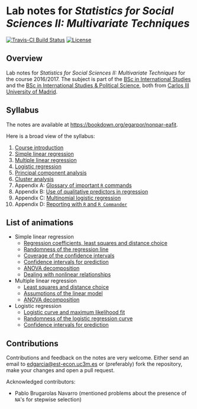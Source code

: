 Lab notes for *Statistics for Social Sciences II: Multivariate Techniques*
==========================================================================

[![Travis-CI Build Status](https://travis-ci.org/egarpor/nonpar-eafit.svg?branch=master)](https://travis-ci.org/egarpor/nonpar-eafit) [![License](https://img.shields.io/badge/license-MIT%20License-brightgreen.svg)](https://opensource.org/licenses/MIT)

Overview
--------

Lab notes for *Statistics for Social Sciences II: Multivariate Techniques* for the course 2016/2017. The subject is part of the [BSc in International Studies](http://www.uc3m.es/ss/Satellite/Grado/en/Detalle/Estudio_C/1371212501848/1371212987094/Bachelor_s_Degree_in_International_Studies) and the [BSc in International Studies & Political Science](http://www.uc3m.es/ss/Satellite/Grado/en/Detalle/Estudio_C/1371211781520/1371212987094/Bachelor_s_Degree_in_Political_Science#studyprogram), both from [Carlos III University of Madrid](http://www.uc3m.es/).

Syllabus
--------

The notes are available at <https://bookdown.org/egarpor/nonpar-eafit>. 

Here is a broad view of the syllabus:

1. [Course introduction](https://bookdown.org/egarpor/nonpar-eafit)
2. [Simple linear regression](https://bookdown.org/egarpor/nonpar-eafit/simp.html)
3. [Multiple linear regression](https://bookdown.org/egarpor/nonpar-eafit/mult.html)
4. [Logistic regression](https://bookdown.org/egarpor/nonpar-eafit/log-reg.html)
5. [Principal component analysis](https://bookdown.org/egarpor/nonpar-eafit/pca.html)
6. [Cluster analysis](https://bookdown.org/egarpor/nonpar-eafit/cluster.html)
7. Appendix A: [Glossary of important `R` commands](https://bookdown.org/egarpor/nonpar-eafit/glossary-of-important-r-commands.html)
8. Appendix B: [Use of qualitative predictors in regression](https://bookdown.org/egarpor/nonpar-eafit/qualitative-predictors.html)
9. Appendix C: [Multinomial logistic regression](https://bookdown.org/egarpor/nonpar-eafit/multinomial-logistic-regression.html)
10. Appendix D: [Reporting with `R` and `R Commander`](https://bookdown.org/egarpor/nonpar-eafit/reporting-with-r-and-r-commander.html)

List of animations
------------------

* Simple linear regression 
	* [Regression coefficients, least squares and distance choice](https://bookdown.org/egarpor/nonpar-eafit/modelsimp.html)
	* [Randomness of the regression line](https://bookdown.org/egarpor/nonpar-eafit/inference.html#distributions-of-the-fitted-coefficients)
	* [Coverage of the confidence intervals](https://bookdown.org/egarpor/nonpar-eafit/inference.html#confidence-intervals-for-the-coefficients)
	* [Confidence intervals for prediction](https://bookdown.org/egarpor/nonpar-eafit/prediction.html)
	* [ANOVA decomposition](https://bookdown.org/egarpor/nonpar-eafit/fit.html#anova)
	* [Dealing with nonlinear relationships](https://bookdown.org/egarpor/nonpar-eafit/nonlin.html)
* Multiple linear regression
	* [Least squares and distance choice](https://bookdown.org/egarpor/nonpar-eafit/modelmult.html)
	* [Assumptions of the linear model](https://bookdown.org/egarpor/nonpar-eafit/assumptionsmult.html)
	* [ANOVA decomposition](https://bookdown.org/egarpor/nonpar-eafit/anovamult.html#anova-1)
* Logistic regression
	* [Logistic curve and maximum likelihood fit](https://bookdown.org/egarpor/nonpar-eafit/log-reg-model-estimation.html)
	* [Randomness of the logistic regression curve](https://bookdown.org/egarpor/nonpar-eafit/log-reg-inference.html#log-reg-distributions)
	* [Confidence intervals for prediction](https://bookdown.org/egarpor/nonpar-eafit/log-reg-prediction.html)

Contributions
-------------

Contributions and feedback on the notes are very welcome. Either send an email to <edgarcia@est-econ.uc3m.es> or (preferably) fork the repository, make your changes and open a pull request. 

Acknowledged contributors:

- Pablo Brugarolas Navarro (mentioned problems about the presence of `NA`'s for stepwise selection)
